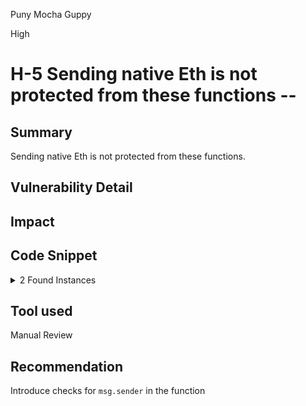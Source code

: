 Puny Mocha Guppy

High

# H-5 Sending native Eth is not protected from these functions --

## Summary

Sending native Eth is not protected from these functions.

## Vulnerability Detail



## Impact

## Code Snippet

<details><summary>2 Found Instances</summary>


- Found in src/contracts/utils/CollectionShutdown.sol [Line: 285](https://github.com/sherlock-audit/2024-08-flayer/blob/main/flayer/src/contracts/utils/CollectionShutdown.sol#L285)

	```solidity
	    function claim(address _collection, address payable _claimant) public nonReentrant whenNotPaused {
	```

- Found in src/contracts/utils/CollectionShutdown.sol [Line: 323](https://github.com/sherlock-audit/2024-08-flayer/blob/main/flayer/src/contracts/utils/CollectionShutdown.sol#L323)

	```solidity
	    function voteAndClaim(address _collection) public whenNotPaused {
	```

</details>


## Tool used

Manual Review

## Recommendation

Introduce checks for `msg.sender` in the function
